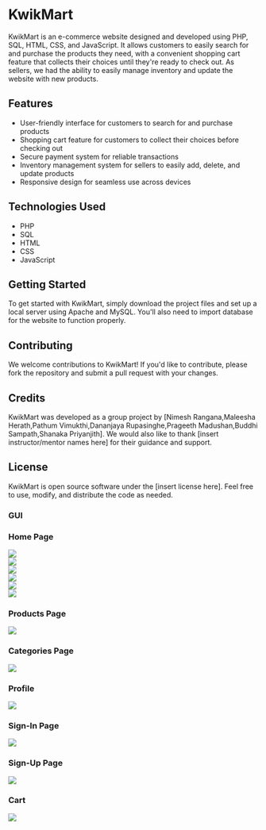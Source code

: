 # KwikMart
KwikMart is an e-commerce website designed and developed using PHP, SQL, HTML, CSS, and JavaScript. It allows customers to easily search for and purchase the products they need, with a convenient shopping cart feature that collects their choices until they're ready to check out. As sellers, we had the ability to easily manage inventory and update the website with new products.

## Features
* User-friendly interface for customers to search for and purchase products
* Shopping cart feature for customers to collect their choices before checking out
* Secure payment system for reliable transactions
* Inventory management system for sellers to easily add, delete, and update products
* Responsive design for seamless use across devices

## Technologies Used
* PHP
* SQL
* HTML
* CSS
* JavaScript

## Getting Started
To get started with KwikMart, simply download the project files and set up a local server using Apache and MySQL. You'll also need to import database for the website to function properly.

## Contributing
We welcome contributions to KwikMart! If you'd like to contribute, please fork the repository and submit a pull request with your changes.

## Credits
KwikMart was developed as a group project by [Nimesh Rangana,Maleesha Herath,Pathum Vimukthi,Dananjaya Rupasinghe,Prageeth Madushan,Buddhi Sampath,Shanaka Priyanjith]. We would also like to thank [insert instructor/mentor names here] for their guidance and support.

## License
KwikMart is open source software under the [insert license here]. Feel free to use, modify, and distribute the code as needed.

### GUI
### Home Page
<img src="https://user-images.githubusercontent.com/105283769/226539642-2520cb02-7386-40ed-ac68-84985383e4a7.png"><br>
<img src="https://user-images.githubusercontent.com/105283769/226539796-3f920dac-6b19-4583-b0e6-0c6e0a976da1.png"><br>
<img src="https://user-images.githubusercontent.com/105283769/226540011-c142421a-b4ac-4fd8-838e-f9f2f9ad5f98.png"><br>
<img src="https://user-images.githubusercontent.com/105283769/226540168-57c6a5aa-a51f-43f1-9bad-aaf3b7faf305.png"><br>
<img src="https://user-images.githubusercontent.com/105283769/226540377-0f1cbecf-2f5d-47f3-96db-d2485b72e229.png"><br>
<img src="https://user-images.githubusercontent.com/105283769/226540475-87572e94-0752-4624-a2a3-c69141e0a7ea.png"><br>
### Products Page
<img src="https://user-images.githubusercontent.com/105283769/226540606-059ec4b4-190e-4c35-bc13-f99d1109683b.png"><br>
### Categories Page
<img src="https://user-images.githubusercontent.com/105283769/226540726-9c99a7d2-7b02-49a3-b730-49173c878fd7.png"><br>
### Profile
<img src="https://user-images.githubusercontent.com/105283769/226540818-5e198e76-ca75-4208-989c-72ad2d7a9e9f.png"><br>
### Sign-In Page
<img src="https://user-images.githubusercontent.com/105283769/226540897-fe5126ce-76f1-4df8-a298-a06c9b6ff9bb.png"><br>
### Sign-Up Page
<img src="https://user-images.githubusercontent.com/105283769/226541657-d609b7ce-1c2a-4958-a0b7-5099d2f8eb61.png"><br>
### Cart
<img src="https://user-images.githubusercontent.com/105283769/226541091-36130ca3-03a5-42c6-ae7d-6cff5fe61c4e.png"><br>

